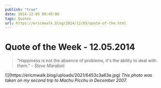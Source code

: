 ```yaml
---
publish: "true"
date: 2014-12-05 09:45:00
tags: Quotes
url: https://ericmwalk.blog/2014/12/05/quote-of-the.html
---
```


# Quote of the Week - 12.05.2014

<blockquote>"Happiness is not the absence of problems, it's the ability to deal with them."<em> - Steve Maraboli</em></blockquote>
![](https://ericmwalk.blog/uploads/2021/6453c3a63e.jpg)
<em>This photo was taken on my second trip to Machu Picchu in December 2007.</em>

